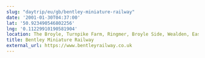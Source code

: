 ```yaml
---
slug: "daytrip/eu/gb/bentley-miniature-railway"
date: '2001-01-30T04:37:00'
lat: '50.923490546802256'
lng: '0.11229910190581904'
location: The Broyle, Turnpike Farm, Ringmer, Broyle Side, Wealden, East Sussex, BN8 5NP, United Kingdom
title: Bentley Miniature Railway
external_url: https://www.bentleyrailway.co.uk
---
```




